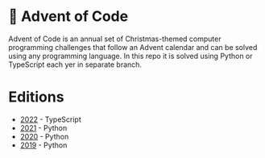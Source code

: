 # 🎄 Advent of Code

Advent of Code is an annual set of Christmas-themed computer programming challenges that follow an Advent calendar and can be solved using any programming language. In this repo it is solved using Python or TypeScript each yer in separate branch.

# Editions
- [2022](https://github.com/Magda98/AOC/tree/AOC-2022) - TypeScript
- [2021](https://github.com/Magda98/AOC/tree/AOC-2021) - Python
- [2020](https://github.com/Magda98/AOC/tree/AOC-2020) - Python
- [2019](https://github.com/Magda98/AOC/tree/AOC-2019) - Python

